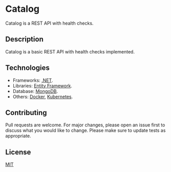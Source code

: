 # Catalog

Catalog is a REST API with health checks.

## Description

Catalog is a basic REST API with health checks implemented.

## Technologies

- Frameworks: [.NET](https://dotnet.microsoft.com/en-us/).
- Libraries: [Entity Framework](https://docs.microsoft.com/en-us/ef/).
- Database: [MongoDB](https://www.mongodb.com/).
- Others: [Docker](https://www.docker.com/), [Kubernetes](https://kubernetes.io/).

## Contributing

Pull requests are welcome. For major changes, please open an issue first to discuss what you would like to change. Please make sure to update tests as appropriate.

## License

[MIT](https://choosealicense.com/licenses/mit/)
